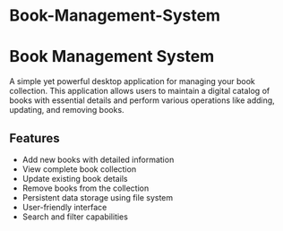 # Book-Management-System

# Book Management System

A simple yet powerful desktop application for managing your book collection. This application allows users to maintain a digital catalog of books with essential details and perform various operations like adding, updating, and removing books.

## Features

- Add new books with detailed information
- View complete book collection
- Update existing book details
- Remove books from the collection
- Persistent data storage using file system
- User-friendly interface
- Search and filter capabilities


